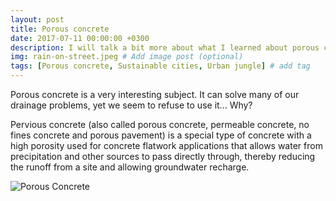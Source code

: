 ```yaml
---
layout: post
title: Porous concrete
date: 2017-07-11 00:00:00 +0300
description: I will talk a bit more about what I learned about porous concrete
img: rain-on-street.jpeg # Add image post (optional)
tags: [Porous concrete, Sustainable cities, Urban jungle] # add tag
---
```


Porous concrete is a very interesting subject. It can solve many of our drainage problems, yet we seem to refuse to use it... Why? 

Pervious concrete (also called porous concrete, permeable concrete, no fines concrete and porous pavement) is a special type of concrete with a high porosity used for concrete flatwork applications that allows water from precipitation and other sources to pass directly through, thereby reducing the runoff from a site and allowing groundwater recharge.

![Porous Concrete]({{site.baseurl}}/assets/img/concrete.jpeg)
